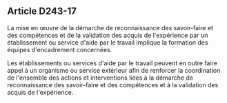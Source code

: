 ## Article D243-17


La mise en œuvre de la démarche de reconnaissance des savoir-faire et des compétences et de la validation
des acquis de l'expérience par un établissement ou service d'aide par le travail implique la formation des
équipes d'encadrement concernées.

Les établissements ou services d'aide par le travail peuvent en outre faire appel à un organisme ou service
extérieur afin de renforcer la coordination de l'ensemble des actions et interventions liées à la démarche de
reconnaissance des savoir-faire et des compétences et à la validation des acquis de l'expérience.


